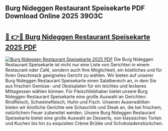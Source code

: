 ## Burg Nideggen Restaurant Speisekarte PDF Download Online 2025 39O3C

# <h2><a href="http://gca52l.nevu.top/?p=Burg+Nideggen+Restaurant+Speisekarte">🔗 👉🔴 Burg Nideggen Restaurant Speisekarte 2025 PDF</a></h2>

[![Burg Nideggen Restaurant Speisekarte 2025 PDF](https://i.imgur.com/dBaPXMq.png)](http://gca52l.nevu.top/?p=Burg+Nideggen+Restaurant+Speisekarte)
Die Burg Nideggen Restaurant Speisekarte ist nicht nur eine Liste von Gerichten in einem Restaurant oder Café, sondern auch Ihre Möglichkeit, ein köstliches und für Ihren Geschmack geeignetes Gericht zu wählen. Wir bieten auf unserer Burg Nideggen Restaurant Speisekarte einen Salatbereich an, in dem Sie aus frischen Gemüse- und Obstsalaten für ein leichtes und leckeres Mittagessen wählen können. Für Fleischliebhaber bietet unsere Burg Nideggen Restaurant Speisekarte eine große Auswahl an Gerichten: Rindfleisch, Schweinefleisch, Huhn und Fisch. Unseren Auserwählten bieten wir köstliche Gerichte wie Schaschlik und Steak an, die bei frischem, natürlichem Feuer zubereitet werden. Unsere Burg Nideggen Restaurant Speisekarte bietet eine große Auswahl an Desserts, von klassischen Torten und Kuchen bis hin zu exquisiten Crème Brûlée und Schokoladenstückchen.
